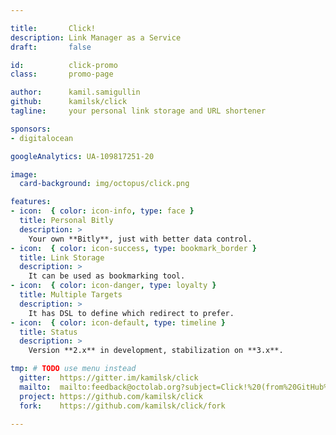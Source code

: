 ```yaml
---

title:       Click!
description: Link Manager as a Service
draft:       false

id:          click-promo
class:       promo-page

author:      kamil.samigullin
github:      kamilsk/click
tagline:     your personal link storage and URL shortener

sponsors:
- digitalocean

googleAnalytics: UA-109817251-20

image:
  card-background: img/octopus/click.png

features:
- icon:  { color: icon-info, type: face }
  title: Personal Bitly
  description: >
    Your own **Bitly**, just with better data control.
- icon:  { color: icon-success, type: bookmark_border }
  title: Link Storage
  description: >
    It can be used as bookmarking tool.
- icon:  { color: icon-danger, type: loyalty }
  title: Multiple Targets
  description: >
    It has DSL to define which redirect to prefer.
- icon:  { color: icon-default, type: timeline }
  title: Status
  description: >
    Version **2.x** in development, stabilization on **3.x**.

tmp: # TODO use menu instead
  gitter:  https://gitter.im/kamilsk/click
  mailto:  mailto:feedback@octolab.org?subject=Click!%20(from%20GitHub%20page)
  project: https://github.com/kamilsk/click
  fork:    https://github.com/kamilsk/click/fork

---
```

